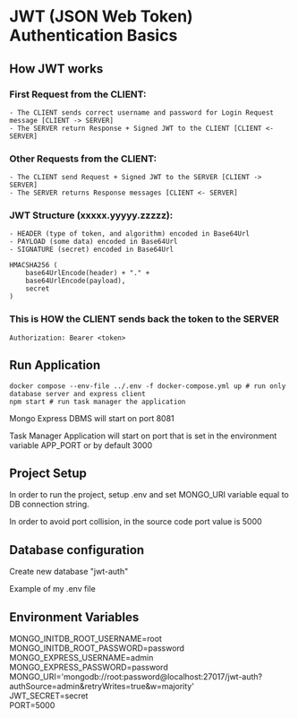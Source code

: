 # JWT (JSON Web Token) Authentication Basics

## How JWT works
### First Request from the CLIENT:
    - The CLIENT sends correct username and password for Login Request message [CLIENT -> SERVER]
    - The SERVER return Response + Signed JWT to the CLIENT [CLIENT <- SERVER]

### Other Requests from the CLIENT:
    - The CLIENT send Request + Signed JWT to the SERVER [CLIENT -> SERVER]
    - The SERVER returns Response messages [CLIENT <- SERVER]
    
### JWT Structure (xxxxx.yyyyy.zzzzz):
    - HEADER (type of token, and algorithm) encoded in Base64Url
    - PAYLOAD (some data) encoded in Base64Url
    - SIGNATURE (secret) encoded in Base64Url

``` shell
HMACSHA256 (
    base64UrlEncode(header) + "." +
    base64UrlEncode(payload),
    secret
)
```

### This is HOW the CLIENT sends back the token to the SERVER

``` shell
Authorization: Bearer <token>
```


## Run Application

``` shell
docker compose --env-file ../.env -f docker-compose.yml up # run only database server and express client
npm start # run task manager the application
```

<p>Mongo Express DBMS will start on port 8081</p>
<p>Task Manager Application will start on port that is set in the environment variable APP_PORT or by default 3000</p>

## Project Setup 
<p>In order to run the project, setup .env and set MONGO_URI variable equal to DB connection string.</p>
<p>In order to avoid port collision, in the source code port value is 5000</p>

## Database configuration
<p>Create new database "jwt-auth"</p>
<p>Example of my .env file</p>

## Environment Variables 
MONGO_INITDB_ROOT_USERNAME=root<br/>
MONGO_INITDB_ROOT_PASSWORD=password<br/>
MONGO_EXPRESS_USERNAME=admin<br/>
MONGO_EXPRESS_PASSWORD=password<br/>
MONGO_URI='mongodb://root:password@localhost:27017/jwt-auth?authSource=admin&retryWrites=true&w=majority'<br/>
JWT_SECRET=secret<br/>
PORT=5000<br/>
